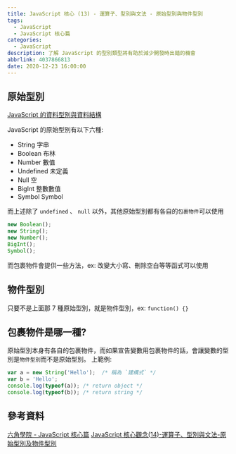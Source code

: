 ```yaml
---
title: JavaScript 核心 (13) - 運算子、型別與文法 - 原始型別與物件型別
tags:
  - JavaScript
  - JavaScript 核心篇
categories:
  - JavaScript
description: 了解 JavaScript 的型別類型將有助於減少開發時出錯的機會
abbrlink: 4037866813
date: 2020-12-23 16:00:00
---
```


## 原始型別

[JavaScript 的資料型別與資料結構](https://developer.mozilla.org/zh-TW/docs/Web/JavaScript/Data_structures)

JavaScript 的原始型別有以下六種:

* String     字串
* Boolean    布林
* Number     數值
* Undefined  未定義
* Null       空
* BigInt     整數數值
* Symbol     Symbol

而上述除了 `undefined` 、 `null` 以外，其他原始型別都有各自的`包裹物件`可以使用

``` JavaScript
new Boolean();
new String();
new Number();
BigInt();
Symbol();
```

而包裹物件會提供一些方法，ex: 改變大小寫、刪除空白等等函式可以使用

## 物件型別

只要不是上面那 7 種原始型別，就是物件型別，ex: `function() {}`

## 包裹物件是哪一種?

原始型別本身有各自的包裹物件，而如果宣告變數用包裹物件的話，會讓變數的型別是`物件型別`而不是原始型別。
上範例:

``` JavaScript
var a = new String('Hello');  /* 稱為 `建構式` */
var b = 'Hello';
console.log(typeof(a)); /* return object */
console.log(typeof(b)); /* return string */
```

## 參考資料

[六角學院 - JavaScript 核心篇](https://www.hexschool.com/courses/js-core.html)
[JavaScript 核心觀念(14)-運算子、型別與文法-原始型別及物件型別](https://hsiangfeng.github.io/javascript/20200621/3684249269/)
